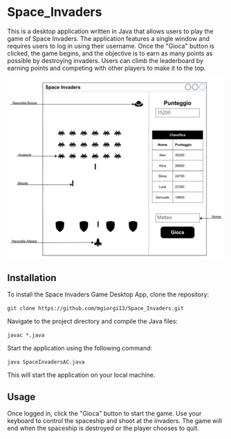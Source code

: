 # Space_Invaders

This is a desktop application written in Java that allows users to play the game of Space Invaders. The application features a single window and requires users to log in using their username. Once the "Gioca" button is clicked, the game begins, and the objective is to earn as many points as possible by destroying invaders. Users can climb the leaderboard by earning points and competing with other players to make it to the top.

![Space Invaders Game Screenshot](https://github.com/mgiorgi13/Space_Invaders/blob/main/space_invaders_screenshot.png)

## Installation

To install the Space Invaders Game Desktop App, clone the repository:

`git clone https://github.com/mgiorgi13/Space_Invaders.git`

Navigate to the project directory and compile the Java files:

`javac *.java`

Start the application using the following command:

`java SpaceInvadersAC.java`

This will start the application on your local machine.

## Usage

Once logged in, click the "Gioca" button to start the game. Use your keyboard to control the spaceship and shoot at the invaders. The game will end when the spaceship is destroyed or the player chooses to quit.

